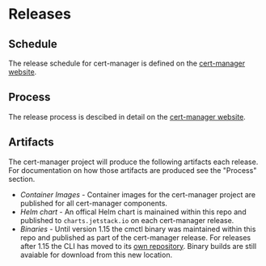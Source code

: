 # Releases

## Schedule

The release schedule for cert-manager is defined on the [cert-manager website](https://cert-manager.io/docs/releases/).

## Process

The release process is descibed in detail on the [cert-manager website](https://cert-manager.io/docs/contributing/release-process/).

## Artifacts

The cert-manager project will produce the following artifacts each release. For documentation on how those artifacts are produced see the "Process" section.

- *Container Images* - Container images for the cert-manager project are published for all cert-manager components. 
- *Helm chart* - An offical Helm chart is mainained within this repo and published to `charts.jetstack.io` on each cert-manager release.
- *Binaries* - Until version 1.15 the cmctl binary was maintained within this repo and published as part of the cert-manager release. For releases after 1.15 the CLI has moved to its [own repository](https://github.com/cert-manager/cmctl). Binary builds are still avaiable for download from this new location.